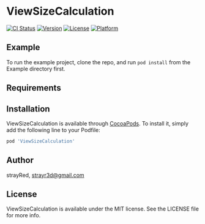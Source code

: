 # ViewSizeCalculation

[![CI Status](https://img.shields.io/travis/strayRed/ViewSizeCalculation.svg?style=flat)](https://travis-ci.org/strayRed/ViewSizeCalculation)
[![Version](https://img.shields.io/cocoapods/v/ViewSizeCalculation.svg?style=flat)](https://cocoapods.org/pods/ViewSizeCalculation)
[![License](https://img.shields.io/cocoapods/l/ViewSizeCalculation.svg?style=flat)](https://cocoapods.org/pods/ViewSizeCalculation)
[![Platform](https://img.shields.io/cocoapods/p/ViewSizeCalculation.svg?style=flat)](https://cocoapods.org/pods/ViewSizeCalculation)

## Example

To run the example project, clone the repo, and run `pod install` from the Example directory first.

## Requirements

## Installation

ViewSizeCalculation is available through [CocoaPods](https://cocoapods.org). To install
it, simply add the following line to your Podfile:

```ruby
pod 'ViewSizeCalculation'
```

## Author

strayRed, strayr3d@gmail.com

## License

ViewSizeCalculation is available under the MIT license. See the LICENSE file for more info.
